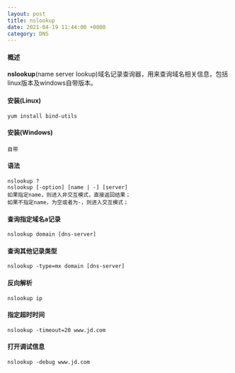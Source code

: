 ```yaml
---
layout: post
title: nslookup
date: 2021-04-19 11:44:00 +0800
category: DNS
---
```


#### 概述

**nslookup**(name server lookup)域名记录查询器，用来查询域名相关信息，包括linux版本及windows自带版本。

#### 安装(Linux)
```
yum install bind-utils
```
#### 安装(Windows)
```
自带
```
#### 语法
```
nslookup ?
nslookup [-option] [name | -] [server]
如果指定name，则进入非交互模式，直接返回结果；
如果不指定name，为空或者为-，则进入交互模式；
```
#### 查询指定域名a记录
```
nslookup domain [dns-server]
```
#### 查询其他记录类型
```
nslookup -type=mx domain [dns-server]
```
#### 反向解析
```
nslookup ip
```
#### 指定超时时间
```
nslookup -timeout=20 www.jd.com 
```
#### 打开调试信息
```
nslookup -debug www.jd.com 
```
